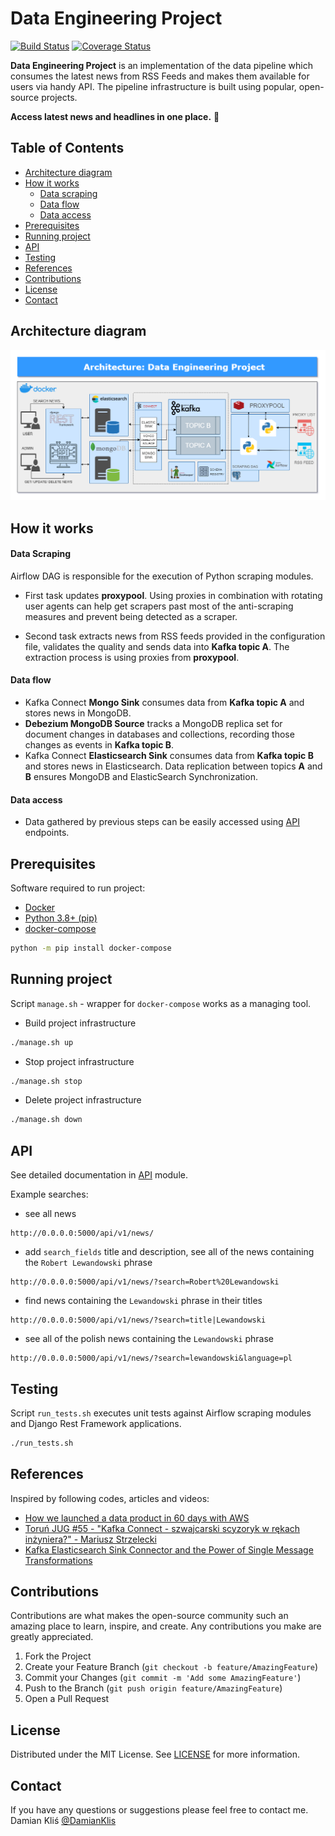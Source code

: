 # Data Engineering Project 
[![Build Status](https://travis-ci.org/damklis/DataEngineeringProject.svg?branch=master)](https://travis-ci.org//damklis/DataEngineeringProject) [![Coverage Status](https://coveralls.io/repos/github/damklis/DataEngineeringProject/badge.svg)](https://coveralls.io/github/damklis/DataEngineeringProject)


**Data Engineering Project** is an implementation of the data pipeline which consumes the latest news from RSS Feeds and makes them available for users via handy API.
The pipeline infrastructure is built using popular, open-source projects.

**Access latest news and headlines in one place.** :muscle:

<!-- TABLE OF CONTENTS -->
## Table of Contents

* [Architecture diagram](#architecture-diagram)
* [How it works](#how-it-works)
    * [Data scraping](#data-scraping)
    * [Data flow](#data-flow)
    * [Data access](#data-access)
* [Prerequisites](#prerequisites)
* [Running project](#running-project)
* [API](#api)
* [Testing](#testing)
* [References](#references)
* [Contributions](#contributions)
* [License](#license)
* [Contact](#contact)

<!-- ARCHITECTURE DIAGRAM -->
## Architecture diagram

![MVP Architecture](./images/architecture_diagram.png)


<!-- HOW IT WORKS -->
## How it works

#### Data Scraping
Airflow DAG is responsible for the execution of Python scraping modules.
- First task updates **proxypool**. Using proxies in combination with rotating user agents can help get scrapers past most of the anti-scraping measures and prevent being detected as a scraper.

- Second task extracts news from RSS feeds provided in the configuration file, validates the quality and sends data into **Kafka topic A**. The extraction process is using proxies from **proxypool**.

#### Data flow
- Kafka Connect **Mongo Sink** consumes data from **Kafka topic A** and stores news in MongoDB.
- **Debezium MongoDB Source** tracks a MongoDB replica set for document changes in databases and collections, recording those changes as events in **Kafka topic B**.
- Kafka Connect **Elasticsearch Sink** consumes data from **Kafka topic B** and stores news in Elasticsearch. Data replication between topics **A** and **B** ensures MongoDB and ElasticSearch Synchronization.

#### Data access
- Data gathered by previous steps can be easily accessed using [API](api) endpoints.

<!-- PREREQUISITES -->
## Prerequisites
Software required to run project:
- [Docker](https://docs.docker.com)
- [Python 3.8+ (pip)](https://www.python.org/)
- [docker-compose](https://docs.docker.com)

```sh
python -m pip install docker-compose
```

<!-- RUNNING PROJECT -->
## Running project
Script `manage.sh` - wrapper for `docker-compose` works as a managing tool.

- Build project infrastructure
```sh
./manage.sh up
```

- Stop project infrastructure
```sh
./manage.sh stop
```

- Delete project infrastructure
```sh
./manage.sh down
```


<!-- API -->
## API
See detailed documentation in [API](api) module.

Example searches:
- see all news
```
http://0.0.0.0:5000/api/v1/news/ 
```
-  add `search_fields` title and description, see all of the news containing the `Robert Lewandowski` phrase
```
http://0.0.0.0:5000/api/v1/news/?search=Robert%20Lewandowski 
```

- find news containing the `Lewandowski` phrase in their titles

```
http://0.0.0.0:5000/api/v1/news/?search=title|Lewandowski 
```

- see all of the polish news containing the `Lewandowski` phrase

```
http://0.0.0.0:5000/api/v1/news/?search=lewandowski&language=pl
```

<!-- TESTING -->
## Testing
Script `run_tests.sh` executes unit tests against Airflow scraping modules and Django Rest Framework applications.

```sh
./run_tests.sh
```

<!-- REFERENCES -->
## References
Inspired by following codes, articles and videos:

* [How we launched a data product in 60 days with AWS](https://towardsdatascience.com/launching-beta-data-product-within-two-month-with-aws-6ac6b55a9b5d)
* [Toruń JUG #55 - "Kafka Connect - szwajcarski scyzoryk w rękach inżyniera?" - Mariusz Strzelecki](https://www.youtube.com/watch?v=iiz6t8g5t6Q)
* [Kafka Elasticsearch Sink Connector and the Power of Single Message Transformations](https://sap1ens.com/blog/2020/05/23/kafka-elasticsearch-sink-connector-and-the-power-of-single-message-transformations/)


<!-- CONTRIBUTIONS -->
## Contributions
Contributions are what makes the open-source community such an amazing place to learn, inspire, and create. Any contributions you make are greatly appreciated.

1. Fork the Project
2. Create your Feature Branch (`git checkout -b feature/AmazingFeature`)
3. Commit your Changes (`git commit -m 'Add some AmazingFeature'`)
4. Push to the Branch (`git push origin feature/AmazingFeature`)
5. Open a Pull Request

<!-- LICENSE -->
## License
Distributed under the MIT License. See [LICENSE](LICENSE) for more information.


<!-- CONTACT -->
## Contact
If you have any questions or suggestions please feel free to contact me.
Damian Kliś [@DamianKlis](https://twitter.com/DamianKlis)